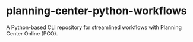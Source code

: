 # planning-center-python-workflows
A Python-based CLI repository for streamlined workflows with Planning Center Online (PCO).
